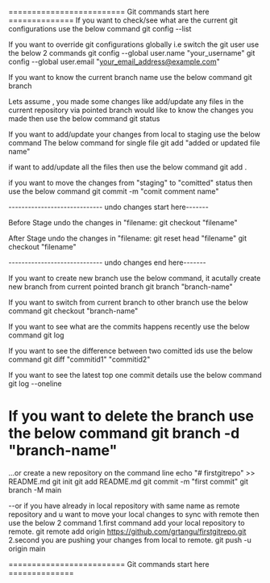 ========================= Git commands start here ==============
If you want to check/see what are the current git configurations use the below command
git config --list

If you want to override git configurations globally i.e switch the git user use the below 2 commands
git config --global user.name "your_username"
git config --global user.email "your_email_address@example.com"

If you want to know the current branch name use the below command
git branch

Lets assume , you made some changes like add/update any files in the current repository via pointed branch would like to know the changes you made then use the below command
git status

If you want to add/update your changes from local to staging use the below command
The below command for single file
git add "added or updated file name"

if want to add/update all the files then use the below command
git add .

if you want to move the changes from "staging" to "comitted" status then use the below command
git commit -m "comit comment name"

----------------------------- undo changes start here-------

Before Stage undo the changes in "filename:
git checkout "filename"

After Stage undo the changes in "filename:
git reset head "filename"
git checkout "filename"

----------------------------- undo changes end here-------

If you want to create new branch use the below command, it acutally create new branch from current pointed branch
git branch "branch-name"

If you want to switch from current branch to other branch use the below command
git checkout "branch-name"

If you want to see what are the commits happens recently use the below command
git log

If you want to see the difference between two comitted ids use the below command
git diff "commitid1" "commitid2"

If you want to see the latest top one commit details use the below command
git log --oneline

If you want to delete the branch use the below command
git branch -d "branch-name"
=====================

…or create a new repository on the command line
echo "# firstgitrepo" >> README.md
git init
git add README.md
git commit -m "first commit"
git branch -M main

--or if you have already in local repository with same name as remote repository and u want to move your local changes to sync with remote then use the below 2 command 
1.first command add your local repository to remote.
git remote add origin https://github.com/grtangu/firstgitrepo.git
2.second you are pushing your changes from local to remote.
git push -u origin main

========================= Git commands start here ==============

